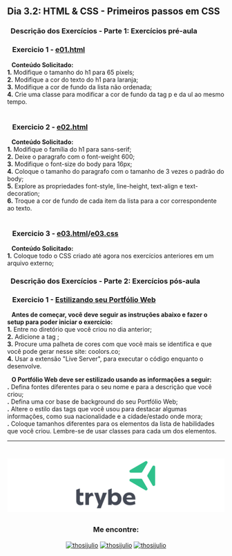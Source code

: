 ## Dia 3.2: HTML & CSS - Primeiros passos em CSS

### &nbsp; Descrição dos Exercícios - Parte 1: Exercícios pré-aula


  ### &nbsp;&nbsp; Exercicio 1 - [e01.html](https://github.com/thosijulio/trybe-exercises/blob/exercises/3.2/1.INTRODUCAO/BLOCO_03/DIA_02/e01.html)
  <b>&nbsp;&nbsp;&nbsp;Conteúdo Solicitado:</b> <br> 
**1.** Modifique o tamanho do h1 para 65 pixels;<br>
**2.** Modifique a cor do texto do h1 para laranja;<br>
**3.** Modifique a cor de fundo da lista não ordenada;<br>
**4.** Crie uma classe para modificar a cor de fundo da tag p e da ul ao mesmo tempo.<br><br>

  ### &nbsp;&nbsp; Exercicio 2 - [e02.html](https://github.com/thosijulio/trybe-exercises/blob/exercises/3.2/1.INTRODUCAO/BLOCO_03/DIA_02/e02.html)
  <b>&nbsp;&nbsp;&nbsp;Conteúdo Solicitado:</b><br>
  **1.** Modifique o família do h1 para sans-serif;<br>
  **2.** Deixe o paragrafo com o font-weight 600;<br>
  **3.** Modifique o font-size do body para 16px;<br>
  **4.** Coloque o tamanho do paragrafo com o tamanho de 3 vezes o padrão do body;<br>
  **5.** Explore as propriedades font-style, line-height, text-align e text-decoration;<br>
  **6.** Troque a cor de fundo de cada item da lista para a cor correspondente ao texto.<br><br>

  ### &nbsp;&nbsp; Exercicio 3 - [e03.html](https://github.com/thosijulio/trybe-exercises/blob/exercises/3.2/1.INTRODUCAO/BLOCO_03/DIA_02/e03.html)/[e03.css](https://github.com/thosijulio/trybe-exercises/blob/exercises/3.2/1.INTRODUCAO/BLOCO_03/DIA_02/e03.css)
  <b>&nbsp;&nbsp;&nbsp;Conteúdo Solicitado:</b> <br>
  **1.** Coloque todo o CSS criado até agora nos exercícios anteriores em um arquivo externo;<br>

  ### &nbsp; Descrição dos Exercícios - Parte 2: Exercícios pós-aula

  ### &nbsp;&nbsp; Exercicio 1 - [Estilizando seu Portfólio Web](https://github.com/thosijulio/thosijulio.github.io/blob/main/index.html)
  <b>&nbsp;&nbsp;&nbsp;Antes de começar, você deve seguir as instruções abaixo e fazer o setup para poder iniciar o exercício:</b> <br>
  **1.** Entre no diretório que você criou no dia anterior;<br>
  **2.** Adicione a tag <style></style>;<br>
  **3.** Procure uma palheta de cores com que você mais se identifica e que você pode gerar nesse site: coolors.co;<br>
  **4.** Usar a extensão "Live Server", para executar o código enquanto o desenvolve.<br>

  <b>&nbsp;&nbsp;&nbsp;O Portfólio Web deve ser estilizado usando as informações a seguir:</b> <br>
  **.** Defina fontes diferentes para o seu nome e para a descrição que você criou;<br>
  **.** Defina uma cor base de background do seu Portfólio Web;<br>
  **.** Altere o estilo das tags que você usou para destacar algumas informações, como sua nacionalidade e a cidade/estado onde mora;<br>
  **.** Coloque tamanhos diferentes para os elementos da lista de habilidades que você criou. Lembre-se de usar classes para cada um dos elementos.

---

<h1 align="center">
    <img alt="Trybe" src="https://github.com/thosijulio/trybe-projects/blob/main/trybe-logo.png"/>
</h1>
<h3 align=center>Me encontre:</h3>
<p align=center>
<a href="https://www.linkedin.com/in/thosijulio/" target="blank"><img align="center" src="https://cdn.jsdelivr.net/npm/simple-icons@3.0.1/icons/linkedin.svg" alt="thosijulio" height="20" width="20" /></a>
<a href="https://www.github.com/thosijulio/" target="blank"><img align="center" src="https://cdn.jsdelivr.net/npm/simple-icons@3.0.1/icons/github.svg" alt="thosijulio" height="20" width="20" /></a>
<a href="https://www.instagram.com/thosijulio" target="blank"><img align="center" src="https://cdn.jsdelivr.net/npm/simple-icons@3.0.1/icons/instagram.svg" alt="thosijulio" height="20" width="20" /></a>
</p>
